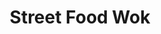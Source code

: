 ---
key: streetwok
title: Street Food Wok
desc: This is a restaurant page template. Made in React GatsbyJS and Data CMS. I treat it as my ‘styled-component’ and ‘react spring’ playground. I mixed here a bit of BEM into CSS-in-JS. I was trying to achieve a gentle scrolling parallax effect connected with smooth animations. I was struggling with making the menu button and navigation panel accessible by adding a keyboard control but at the end I think it worked out pretty well.
tech: React, GatsbyJS, GraphQL, Styled components, React Spring
icon: ../assets/images/icons/wok.svg
---